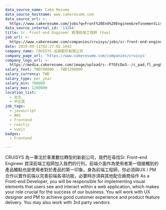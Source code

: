```yaml
---
data_source_name: Cake Resume
data_source_hostname: www.cakeresume.com
data_source_url: >-
  https://www.cakeresume.com/jobs?q=Front%20End%20Enginee&refinementList%5Blang_name%5D%5B0%5D=English&refinementList%5Bsalary_type%5D=per_year&range%5Bsalary_range%5D%5Bmin%5D=1000000
data_source_internal_id: '13264'
title: Sr. Front-end Engineer 資深前端工程師 (Vue)
job_url: >-
  https://www.cakeresume.com/companies/cruisys/jobs/sr-front-end-engineer-front-end-engineer-vue
date: 2019-09-11T02:27:02.104Z
company_name: CRUISYS 巡辰股份有限公司
company_page_url: 'https://www.cakeresume.com/companies/cruisys'
company_logo_url: >-
  https://media.cakeresume.com/image/upload/s--F7GFcDw3--/c_pad,fl_png8,h_200,w_200/v1574912504/a5krjoo3luazpbsfl22s.png
salary_text: TWD700000 - TWD1200000
salary_currency: TWD
salary_type: per_year
salary_min: 700000
salary_max: 1200000
location_list:
  - 台北
  - 中正區
job_tags:
  - javascript
  - AWS
  - frontend
  - reactjs
  - vuejs
badges:
  - Frontend

---
```


CRUISYS 為一專注於車業數位轉型的新創公司，我們在尋找Sr. Front-end Engineer 資深前端工程師加入我們的行列，前端介面作為使用者第一個接觸到的產品觸點也是使用者對於產品的第一印象。身為前端工程師，你必須與UX / PM 合作以實作前端以完善前端各項功能，必要時亦須與其他配合廠商協作 As a Front-end Developer, you will be responsible for implementing visual elements that users see and interact within a web application, which makes your role crucial for the success of our business. You will work with UX designer and PM to achieve good customer experience and product feature delivery. You may also work with 3rd party vendors 